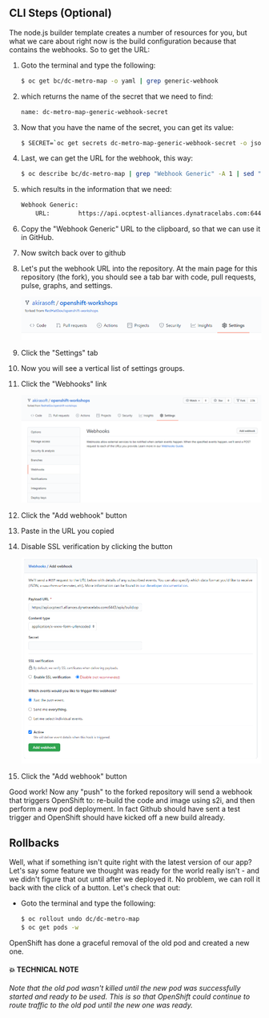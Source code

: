## CLI Steps (Optional)

The node.js builder template creates a number of resources for you, but what we care about right now is the build configuration because that contains the webhooks. So to get the URL:

1. Goto the terminal and type the following:
    ```bash
    $ oc get bc/dc-metro-map -o yaml | grep generic-webhook
    ```
1. which returns the name of the secret that we need to find:

    ```bash
    name: dc-metro-map-generic-webhook-secret
    ```

1. Now that you have the name of the secret, you can get its value:

    ```bash
    $ SECRET=`oc get secrets dc-metro-map-generic-webhook-secret -o json | jq -r '.data.WebHookSecretKey' | base64 -d ; echo`
    ```

1. Last, we can get the URL for the webhook, this way:

    ```bash
    $ oc describe bc/dc-metro-map | grep "Webhook Generic" -A 1 | sed "s/<secret>/${SECRET}/"
    ```

1. which results in the information that we need:

    ```bash
    Webhook Generic:
        URL:        https://api.ocptest-alliances.dynatracelabs.com:6443/apis/build.openshift.io/v1/namespaces/demo-0/buildconfigs/dc-metro-map/webhooks/813f423c1d78b005/generic    
    ```

1. Copy the "Webhook Generic" URL to the clipboard, so that we can use it in GitHub.

1. Now switch back over to github 

1. Let's put the webhook URL into the repository. At the main page for this repository (the fork), you should see a tab bar with code, pull requests, pulse, graphs, and settings.

    <img src="../../../assets/images/ocp-lab-rollbacks-settings.png" width="900">
1. Click the "Settings" tab

1. Now you will see a vertical list of settings groups.

1. Click the "Webhooks" link

    <img src="../../../assets/images/ocp-lab-rollbacks-githubwebhooks.png" width="900">
1. Click the "Add webhook" button

1. Paste in the URL you copied

1. Disable SSL verification by clicking the button

    <img src="../../../assets/images/ocp-lab-rollbacks-githubwebhooks-add.png" width="600">
1. Click the "Add webhook" button

Good work! Now any "push" to the forked repository will send a webhook that triggers OpenShift to: re-build the code and image using s2i, and then perform a new pod deployment.  In fact Github should have sent a test trigger and OpenShift should have kicked off a new build already.

## Rollbacks
Well, what if something isn't quite right with the latest version of our app?  Let's say some feature we thought was ready for the world really isn't - and we didn't figure that out until after we deployed it.  No problem, we can roll it back with the click of a button.  Let's check that out:


- Goto the terminal and type the following:

    ```bash
    $ oc rollout undo dc/dc-metro-map
    $ oc get pods -w
    ```
OpenShift has done a graceful removal of the old pod and created a new one.  

#### 💥 **TECHNICAL NOTE**
_Note that the old pod wasn't killed until the new pod was successfully started and ready to be used.  This is so that OpenShift could continue to route traffic to the old pod until the new one was ready._



